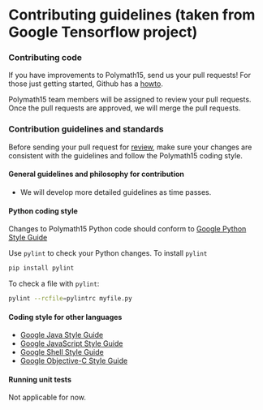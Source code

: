 # Contributing guidelines (taken from Google Tensorflow project)

### Contributing code

If you have improvements to Polymath15, send us your pull requests! For those
just getting started, Github has a [howto](https://help.github.com/articles/using-pull-requests/).

Polymath15 team members will be assigned to review your pull requests. Once the pull requests are approved,
we will merge the pull requests.

### Contribution guidelines and standards

Before sending your pull request for
[review](https://github.com/tensorflow/tensorflow/pulls),
make sure your changes are consistent with the guidelines and follow the
Polymath15 coding style.

#### General guidelines and philosophy for contribution

* We will develop more detailed guidelines as time passes.


#### Python coding style

Changes to Polymath15 Python code should conform to
[Google Python Style Guide](https://google.github.io/styleguide/pyguide.html)

Use `pylint` to check your Python changes. To install `pylint`

```bash
pip install pylint
```

To check a file with `pylint`:

```bash
pylint --rcfile=pylintrc myfile.py
```

#### Coding style for other languages

* [Google Java Style Guide](https://google.github.io/styleguide/javaguide.html)
* [Google JavaScript Style Guide](https://google.github.io/styleguide/jsguide.html)
* [Google Shell Style Guide](https://google.github.io/styleguide/shell.xml)
* [Google Objective-C Style Guide](https://google.github.io/styleguide/objcguide.html)


#### Running unit tests

Not applicable for now.
